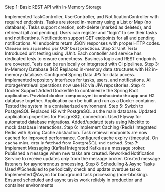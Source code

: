 Step 1: Basic REST API with In-Memory Storage

Implemented TaskController, UserController, and NotificationController with required endpoints.
Tasks are stored in-memory using a List or Map (no database).
Tasks support creation, soft-delete (marked as deleted), and retrieval (all and pending).
Users can register and "login" to see their tasks and notifications.
Notifications support GET endpoints for all and pending notifications.
All endpoints return JSON responses with proper HTTP codes.
Classes are separated per OOP best practices.
Step 2: Unit Tests
Introduced unit testing using JUnit.
Each controller and service has dedicated tests to ensure correctness.
Business logic and REST endpoints are covered.
Tests can be run locally or integrated with CI pipelines.
Step 3: In-Memory Database (H2)
Replaced in-memory data structures with H2 in-memory database.
Configured Spring Data JPA for data access.
Implemented repository interfaces for tasks, users, and notifications.
All storage/retrieval operations now use H2 via JPA repositories.
Step 4: Docker Support
Added Dockerfile to containerize the Spring Boot application.
Provided docker-compose.yml to orchestrate the app and H2 database together.
Application can be built and run as a Docker container.
Tested the system in a containerized environment.
Step 5: Switch to PostgreSQL
Replaced H2 with PostgreSQL as the main database.
Updated application.properties for PostgreSQL connection.
Used Flyway for automated database migrations.
Added/updated tests using Mockito to mock database interactions.
Step 6: Implement Caching (Redis)
Integrated Redis with Spring Cache abstraction.
Task retrieval endpoints are now cached for improved performance.
Configured cache expiry (timeouts).
On cache miss, data is fetched from PostgreSQL and cached.
Step 7: Implement Messaging (Kafka)
Integrated Kafka as a message broker.
Published a message when new tasks are created.
Reworked Notification Service to receive updates only from the message broker.
Created message listeners for asynchronous processing.
Step 8: Scheduling & Async Tasks
Used @Scheduled to periodically check and update overdue tasks.
Implemented @Async for background task processing (non-blocking).
Ensured scheduled and async tasks work reliably in production and container environments
